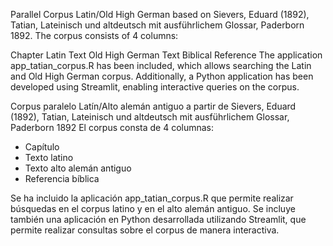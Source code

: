 Parallel Corpus Latin/Old High German based on Sievers, Eduard (1892), Tatian, Lateinisch und altdeutsch mit ausführlichem Glossar, Paderborn 1892. The corpus consists of 4 columns:

Chapter
Latin Text
Old High German Text
Biblical Reference
The application app_tatian_corpus.R has been included, which allows searching the Latin and Old High German corpus. Additionally, a Python application has been developed using Streamlit, enabling interactive queries on the corpus.



Corpus paralelo Latín/Alto alemán antiguo
a partir de Sievers, Eduard (1892), Tatian, Lateinisch und altdeutsch mit ausführlichem Glossar, Paderborn 1892
El corpus consta de 4 columnas: 
* Capítulo
* Texto latino
* Texto alto alemán antiguo
* Referencia bíblica

Se ha incluido la aplicación app_tatian_corpus.R que permite realizar búsquedas en el corpus latino y en el alto alemán antiguo. Se incluye también una aplicación en Python desarrollada utilizando Streamlit, que permite realizar consultas sobre el corpus de manera interactiva.
